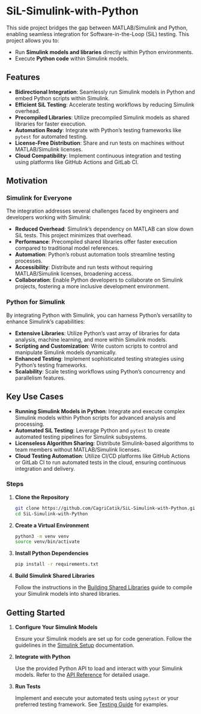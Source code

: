 # SiL-Simulink-with-Python

This side project bridges the gap between MATLAB/Simulink and Python, enabling seamless integration for Software-in-the-Loop (SiL) testing. This project allows you to:

- Run **Simulink models and libraries** directly within Python environments.
- Execute **Python code** within Simulink models.


## Features

- **Bidirectional Integration**: Seamlessly run Simulink models in Python and embed Python scripts within Simulink.
- **Efficient SiL Testing**: Accelerate testing workflows by reducing Simulink overhead.
- **Precompiled Libraries**: Utilize precompiled Simulink models as shared libraries for faster execution.
- **Automation Ready**: Integrate with Python’s testing frameworks like `pytest` for automated testing.
- **License-Free Distribution**: Share and run tests on machines without MATLAB/Simulink licenses.
- **Cloud Compatibility**: Implement continuous integration and testing using platforms like GitHub Actions and GitLab CI.

## Motivation

### Simulink for Everyone

The integration addresses several challenges faced by engineers and developers working with Simulink:

- **Reduced Overhead**: Simulink’s dependency on MATLAB can slow down SiL tests. This project minimizes that overhead.
- **Performance**: Precompiled shared libraries offer faster execution compared to traditional model references.
- **Automation**: Python’s robust automation tools streamline testing processes.
- **Accessibility**: Distribute and run tests without requiring MATLAB/Simulink licenses, broadening access.
- **Collaboration**: Enable Python developers to collaborate on Simulink projects, fostering a more inclusive development environment.

### Python for Simulink

By integrating Python with Simulink, you can harness Python’s versatility to enhance Simulink’s capabilities:

- **Extensive Libraries**: Utilize Python’s vast array of libraries for data analysis, machine learning, and more within Simulink models.
- **Scripting and Customization**: Write custom scripts to control and manipulate Simulink models dynamically.
- **Enhanced Testing**: Implement sophisticated testing strategies using Python’s testing frameworks.
- **Scalability**: Scale testing workflows using Python’s concurrency and parallelism features.

## Key Use Cases

- **Running Simulink Models in Python**: Integrate and execute complex Simulink models within Python scripts for advanced analysis and processing.
- **Automated SiL Testing**: Leverage Python and `pytest` to create automated testing pipelines for Simulink subsystems.
- **Licenseless Algorithm Sharing**: Distribute Simulink-based algorithms to team members without MATLAB/Simulink licenses.
- **Cloud Testing Automation**: Utilize CI/CD platforms like GitHub Actions or GitLab CI to run automated tests in the cloud, ensuring continuous integration and delivery.

### Steps

1. **Clone the Repository**

   ```bash
   git clone https://github.com/CagriCatik/SiL-Simulink-with-Python.git
   cd SiL-Simulink-with-Python
   ```

2. **Create a Virtual Environment**

   ```bash
   python3 -m venv venv
   source venv/bin/activate 
   ```

3. **Install Python Dependencies**

   ```bash
   pip install -r requirements.txt
   ```

4. **Build Simulink Shared Libraries**

   Follow the instructions in the [Building Shared Libraries](docs/building_shared_libraries.md) guide to compile your Simulink models into shared libraries.

## Getting Started

1. **Configure Your Simulink Models**

   Ensure your Simulink models are set up for code generation. Follow the guidelines in the [Simulink Setup](docs/simulink_setup.md) documentation.

2. **Integrate with Python**

   Use the provided Python API to load and interact with your Simulink models. Refer to the [API Reference](docs/api_reference.md) for detailed usage.

3. **Run Tests**

   Implement and execute your automated tests using `pytest` or your preferred testing framework. See [Testing Guide](docs/testing_guide.md) for examples.
